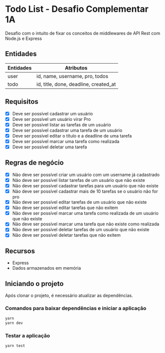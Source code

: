 # Todo List - Desafio Complementar 1A

Desafio com o intuito de fixar os conceitos de middlewares de API Rest com Node.js e Express

## Entidades

| Entidades | Atributos |
| - | - |
| user | id, name, username, pro, todos |
| todo | id, title, done, deadline, created_at |

## Requisitos

- [x] Deve ser possível cadastrar um usuário
- [x] Deve ser possível um usuário virar Pro
- [x] Deve ser possível listar as tarefas de um usuário
- [x] Deve ser possível cadastrar uma tarefa de um usuário
- [x] Deve ser possível editar o título e a deadline de uma tarefa
- [x] Deve ser possível marcar uma tarefa como realizada
- [x] Deve ser possível deletar uma tarefa

## Regras de negócio

- [x] Não deve ser possível criar um usuário com um username já cadastrado
- [x] Não deve ser possível listar tarefas de um usuário que não existe
- [x] Não deve ser possível cadastrar tarefas para um usuário que não existe
- [x] Não deve ser possível cadastrar mais de 10 tarefas se o usuário não for pro
- [x] Não deve ser possível editar tarefas de um usuário que não existe
- [x] Não deve ser possível editar tarefas que não exitem
- [x] Não deve ser possível marcar uma tarefa como realizada de um usuário que não existe
- [x] Não deve ser possível marcar uma tarefa que não existe como realizada
- [x] Não deve ser possível deletar tarefas de um usuário que não existe
- [x] Não deve ser possível deletar tarefas que não exitem

## Recursos

- Express
- Dados armazenados em memória

## Iniciando o projeto

Após clonar o projeto, é necessário atualizar as dependências.

### Comandos para baixar dependências e iniciar a aplicação

```bash
yarn
yarn dev
```

### Testar a aplicação

```bash
yarn test
```